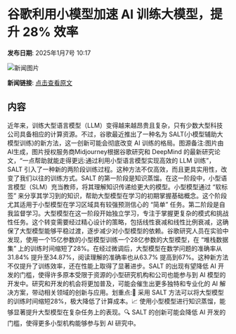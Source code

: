 # 谷歌利用小模型加速 AI 训练大模型，提升 28% 效率

**发布日期**: 2025年1月7号 10:17

![新闻图片](https://pic.chinaz.com/picmap/202209071519247086_3.jpg)

**新闻链接**: [点击查看原文](https://www.aibase.com/zh/news/14512)

## 内容

近年来，训练大型语言模型（LLM）变得越来越昂贵且复杂，只有少数大型科技公司具备相应的计算资源。不过，谷歌最近推出了一种名为 SALT(小模型辅助大模型训练)的新方法，这一创新可能会彻底改变 AI 训练的格局。图源备注:图片由AI生成，图片授权服务商Midjourney根据谷歌研究和 DeepMind 的最新研究论文，“一点帮助就能走得更远:通过利用小型语言模型实现高效的 LLM 训练”，SALT 引入了一种新的两阶段训练过程。这种方法不仅高效，而且更具实用性，改变了我们以往的训练方式。SALT 的第一阶段是知识蒸馏。在这一阶段中，小型语言模型（SLM）充当教师，将其理解知识传递给更大的模型。小型模型通过 “软标签” 来分享其学习到的知识，帮助大型模型在学习的初期掌握基础概念。这个阶段尤其适用于小型模型在学习区域具有较强预测信心的 “简单” 任务。第二阶段是自我监督学习。大型模型在这一阶段开始独立学习，专注于掌握更复杂的模式和挑战性任务。这个转变需要经过精心设计的策略，包括线性衰减和线性比例衰减，这确保了大型模型能够平稳过渡，逐步减少对小型模型的依赖。谷歌研究人员在实验中发现，使用一个15亿参数的小型模型训练一个28亿参数的大型模型，在 “堆栈数据集” 上的训练时间缩短了28%。在经过微调后，大型模型在数学问题的准确率从31.84% 提升至34.87%，阅读理解的准确率也从63.7% 提高到67%。这种新方法不仅提升了训练效率，还在性能上取得了显著进步。SALT 的出现有望降低 AI 开发的门槛，使得许多原本受限于资源的小型研究机构和公司也能参与到 AI 模型的开发中。研究和开发的机会将更加普及，可能会催生出更多独特和专业化的 AI 解决方案，带动相关领域的创新与应用。划重点:🌟 采用 SALT 方法可以将大型模型的训练时间缩短28%，极大降低了计算成本。📈 使用小型模型进行知识蒸馏，能够显著提升大型模型在复杂任务上的表现。🔍 SALT 的创新可能会降低 AI 开发的门槛，使得更多小型机构能够参与到 AI 研究中。
